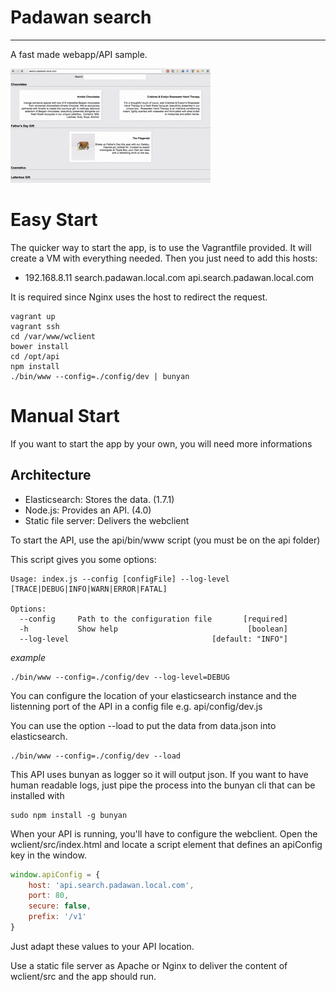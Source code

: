 # Padawan search
--------------------------------------------------------------------------------

A fast made webapp/API sample.

![](https://raw.githubusercontent.com/paulvarache/padawan-search/master/screen.gif)

# Easy Start
The quicker way to start the app, is to use the Vagrantfile provided. It will
create a VM with everything needed. Then you just need to add this hosts:
 - 192.168.8.11 search.padawan.local.com api.search.padawan.local.com

It is required since Nginx uses the host to redirect the request.

```shell
vagrant up
vagrant ssh
cd /var/www/wclient
bower install
cd /opt/api
npm install
./bin/www --config=./config/dev | bunyan
```

# Manual Start

If you want to start the app by your own, you will need more informations

## Architecture
 - Elasticsearch: Stores the data. (1.7.1)
 - Node.js: Provides an API. (4.0)
 - Static file server: Delivers the webclient

To start the API, use the api/bin/www script (you must be on the api folder)

This script gives you some options:

```
Usage: index.js --config [configFile] --log-level [TRACE|DEBUG|INFO|WARN|ERROR|FATAL]

Options:
  --config     Path to the configuration file       [required]
  -h           Show help                             [boolean]
  --log-level                                [default: "INFO"]
```

*example*
```shell
./bin/www --config=./config/dev --log-level=DEBUG
```

You can configure the location of your elasticsearch instance and the
listenning port of the API in a config file e.g. api/config/dev.js

You can use the option --load to put the data from data.json into elasticsearch.

```shell
./bin/www --config=./config/dev --load
```

This API uses bunyan as logger so it will output json. If you want to have human readable logs, just pipe the process into the bunyan cli that can be installed with

```shell
sudo npm install -g bunyan
```

When your API is running, you'll have to configure the webclient. Open the wclient/src/index.html and locate a script element that defines an apiConfig key in the window.

```js
window.apiConfig = {
    host: 'api.search.padawan.local.com',
    port: 80,
    secure: false,
    prefix: '/v1'
}
```

Just adapt these values to your API location.

Use a static file server as Apache or Nginx to deliver the content of wclient/src and the app should run.

